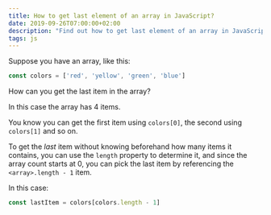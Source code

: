```yaml
---
title: How to get last element of an array in JavaScript?
date: 2019-09-26T07:00:00+02:00
description: "Find out how to get last element of an array in JavaScript"
tags: js
---
```


Suppose you have an array, like this:

```js
const colors = ['red', 'yellow', 'green', 'blue']
```

How can you get the last item in the array?

In this case the array has 4 items.

You know you can get the first item using `colors[0]`, the second using `colors[1]` and so on.

To get the *last* item without knowing beforehand how many items it contains, you can use the `length` property to determine it, and since the array count starts at 0, you can pick the last item by referencing the `<array>.length - 1` item.

In this case:

```js
const lastItem = colors[colors.length - 1]
```